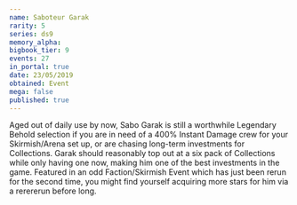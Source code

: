 ```yaml
---
name: Saboteur Garak
rarity: 5
series: ds9
memory_alpha:
bigbook_tier: 9
events: 27
in_portal: true
date: 23/05/2019
obtained: Event
mega: false
published: true
---
```


Aged out of daily use by now, Sabo Garak is still a worthwhile Legendary Behold selection if you are in need of a 400% Instant Damage crew for your Skirmish/Arena set up, or are chasing long-term investments for Collections. Garak should reasonably top out at a six pack of Collections while only having one now, making him one of the best investments in the game. Featured in an odd Faction/Skirmish Event which has just been rerun for the second time, you might find yourself acquiring more stars for him via a rerererun before long.
